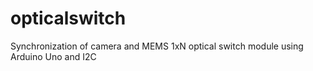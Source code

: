 # opticalswitch

Synchronization of camera and MEMS 1xN optical switch module using Arduino Uno and I2C
